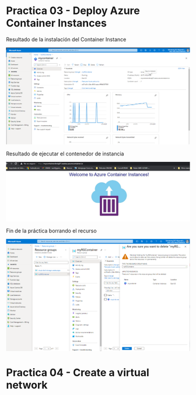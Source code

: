 # Practica 03 - Deploy Azure Container Instances

Resultado de la instalación del Container Instance

![03-ContainerInstance](Evidencia\03-ContainerInstance.png)

Resultado de ejecutar el contenedor de instancia

![03A-ContainerInstance.png](Evidencia\03A-ContainerInstance.png)

Fin de la práctica borrando el recurso

![03A-ContainerInstance](Evidencia\03B-ContainerInstance.png)

# Practica 04 - Create a virtual network






